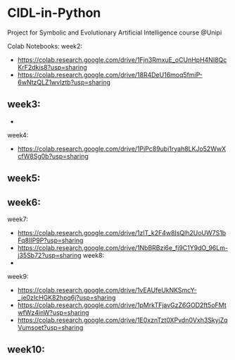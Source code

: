 # CIDL-in-Python
Project for Symbolic and Evolutionary Artificial Intelligence course @Unipi 

Colab Notebooks:
week2:
- https://colab.research.google.com/drive/1Fjn3RmxuE_oCUnHpH4NI8QcKrF2dkis8?usp=sharing
- https://colab.research.google.com/drive/18R4DeU16moq5fmiP-6wNtzQLZ1wvIztb?usp=sharing
  
week3:
-
-

week4:
- https://colab.research.google.com/drive/1PjPc89ubi1ryah8LKJo52WwXcfW8Sg0b?usp=sharing
  
week5:
-
week6:
- 

week7:
- https://colab.research.google.com/drive/1zlT_k2F4w8IsQlh2UoUW7S1bFq8IIP9P?usp=sharing
- https://colab.research.google.com/drive/1NbBRBzi6e_fj9C1Y9dO_96Lm-j35Sb72?usp=sharing
week8:
-
week9:
- https://colab.research.google.com/drive/1vEAUfeUkNKSmcY-_je0zIcHGK82hpq6j?usp=sharing
- https://colab.research.google.com/drive/1pMrkTFjavGzZ6GOD2ft5oFMtwfWz4inW?usp=sharing
- https://colab.research.google.com/drive/1E0xznTzt0XPvdn0Vxh3SkyjZqVumsoet?usp=sharing
  
week10:
-
